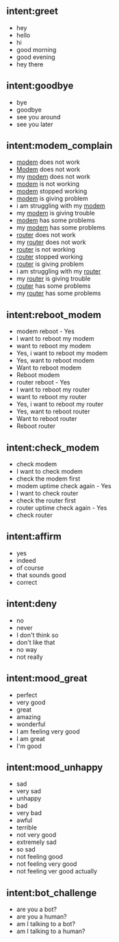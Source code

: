 ## intent:greet
- hey
- hello
- hi
- good morning
- good evening
- hey there

## intent:goodbye
- bye
- goodbye
- see you around
- see you later

## intent:modem_complain
- [modem](equipment) does not work
- [Modem](equipment) does not work
- my [modem](equipment) does not work
- [modem](equipment) is not working
- [modem](equipment) stopped working
- [modem](equipment) is giving problem
- i am struggling with my [modem](equipment)
- my [modem](equipment) is giving trouble
- [modem](equipment) has some problems
- my [modem](equipment) has some problems
- [router](equipment) does not work
- my [router](equipment) does not work
- [router](equipment) is not working
- [router](equipment) stopped working
- [router](equipment) is giving problem
- i am struggling with my [router](equipment)
- my [router](equipment) is giving trouble
- [router](equipment) has some problems
- my [router](equipment) has some problems

## intent:reboot_modem
- modem reboot - Yes
- I want to reboot my modem
- want to reboot my modem
- Yes, i want to reboot my modem
- Yes, want to reboot modem
- Want to reboot modem
- Reboot modem
- router reboot - Yes
- I want to reboot my router
- want to reboot my router
- Yes, i want to reboot my router
- Yes, want to reboot router
- Want to reboot router
- Reboot router

## intent:check_modem
- check modem
- I want to check modem
- check the modem first
- modem uptime check again - Yes
- I want to check router
- check the router first
- router uptime check again - Yes
- check router

## intent:affirm
- yes
- indeed
- of course
- that sounds good
- correct

## intent:deny
- no
- never
- I don't think so
- don't like that
- no way
- not really

## intent:mood_great
- perfect
- very good
- great
- amazing
- wonderful
- I am feeling very good
- I am great
- I'm good

## intent:mood_unhappy
- sad
- very sad
- unhappy
- bad
- very bad
- awful
- terrible
- not very good
- extremely sad
- so sad
- not feeling good
- not feeling very good
- not feeling ver good actually

## intent:bot_challenge
- are you a bot?
- are you a human?
- am I talking to a bot?
- am I talking to a human?
